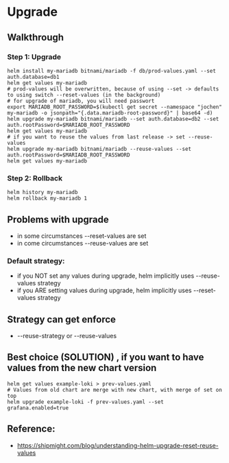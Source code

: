 # Upgrade 

## Walkthrough 

### Step 1: Upgrade 

```
helm install my-mariadb bitnami/mariadb -f db/prod-values.yaml --set auth.database=db1
helm get values my-mariadb
# prod-values will be overwritten, because of using --set -> defaults to using switch --reset-values (in the background) 
# for upgrade of mariadb, you will need passwort 
export MARIADB_ROOT_PASSWORD=$(kubectl get secret --namespace "jochen" my-mariadb -o jsonpath="{.data.mariadb-root-password}" | base64 -d)
helm upgrade my-mariadb bitnami/mariadb --set auth.database=db2 --set  auth.rootPassword=$MARIADB_ROOT_PASSWORD
helm get values my-mariadb
# if you want to reuse the values from last release -> set --reuse-values
helm upgrade my-mariadb bitnami/mariadb --reuse-values --set  auth.rootPassword=$MARIADB_ROOT_PASSWORD
helm get values my-mariadb
```

### Step 2: Rollback 

```
helm history my-mariadb
helm rollback my-mariadb 1
```

## Problems with upgrade 

  * in some circumstances --reset-values are set
  * in come circumstances --reuse-values are set

### Default strategy:

  * if you NOT set any values during upgrade, helm implicitly uses --reuse-values strategy
  * if you ARE setting values during upgrade, helm implicitly uses --reset-values strategy

## Strategy can get enforce 

  * --reuse-strategy or --reuse-values  

## Best choice (SOLUTION) , if you want to have values from the new chart version 

```
helm get values example-loki > prev-values.yaml
# Values from old chart are merge with new chart, with merge of set on top 
helm upgrade example-loki -f prev-values.yaml --set grafana.enabled=true
```

## Reference: 

  * https://shipmight.com/blog/understanding-helm-upgrade-reset-reuse-values
